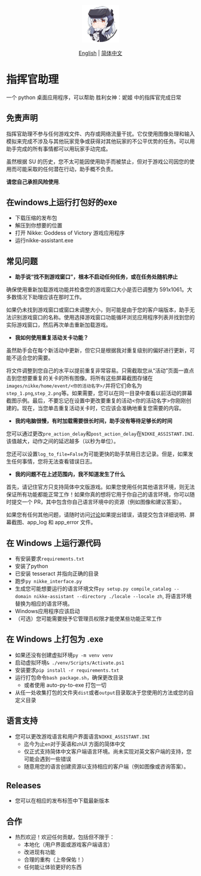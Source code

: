 <div align="center">
  <p>
    <a align="center" href="https://github.com/KIvoy/nikke-assistant" target="_blank">
      <img width="20%" src="https://github.com/KIvoy/nikke-assistant/blob/main/images/nikke_icon.jpg"></a>
  </p>

[English](README.md) | [简体中文](README.zh-CN.md)
<br>
</div>

# 指挥官助理

一个 python 桌面应用程序，可以帮助 胜利女神：妮姬 中的指挥官完成日常

## 免责声明

指挥官助理不参与任何游戏文件、内存或网络流量干扰。它仅使用图像处理和输入模拟来完成不涉及与其他玩家竞争或获得对其他玩家的不公平优势的任务。可以用助手完成的所有事情都可以用玩家手动完成。

虽然根据 SU 的历史，您不太可能因使用助手而被禁止，但对于游戏公司因您的使用而可能采取的任何潜在行动，助手概不负责。

<b>请您自己承担风险使用</b>.

## 在windows上运行打包好的exe

-   下载压缩的发布包
-   解压到你想要的位置
-   打开 Nikke: Goddess of Victory 游戏应用程序
-   运行nikke-assistant.exe

## 常见问题

-   <b>助手说“找不到游戏窗口”，根本不启动任何任务，或在任务处随机停止</b>

确保使用重新加载游戏功能并检查您的游戏窗口大小是否已调整为 591x1061。大多数情况下助理应该在那时工作。

如果仍未找到游戏窗口或窗口未调整大小，则可能是由于您的客户端版本，助手无法识别游戏窗口的名称。使用选择游戏窗口功能循环浏览应用程序列表并找到您的实际游戏窗口，然后再次单击重新加载游戏。

-   <b>我如何使用重复活动关卡功能？</b>

虽然助手会在每个新活动中更新，但它只是根据我对重复级别的偏好进行更新，可能不适合您的需要。

将文件调整到您自己的水平以提前重复非常容易。只需截取您从“活动”页面一直点击到您想要重复的关卡的所有图像。将所有这些屏幕截图存储在`images/nikke/home/event/<你的活动名字>/`并将它们命名为`step_1.png`,`step_2.png`等。如果需要，您可以在同一目录中查看以前活动的屏幕截图示例。最后，不要忘记在设置中更改要重复的活动<你的活动名字>你刚刚创建的。现在，当您单击重复活动关卡时，它应该会准确地重复您需要的内容。

-   <b>我的电脑很慢，有时加载需要很长时间，助手没有等待足够长的时间</b>

您可以通过更改`pre_action_delay`和`post_action_delay`在`NIKKE_ASSISTANT.INI`.该值越大，动作之间的延迟越多（以秒为单位）。

您还可以设置`log_to_file=False`为可能更快的助手禁用日志记录。但是，如果发生任何事情，您将无法查看错误日志。

-   <b>我的问题不在上述范围内，我不知道发生了什么</b>

首先，请记住官方只支持简体中文版游戏。如果您使用任何其他语言环境，则无法保证所有功能都能正常工作！如果你真的想将它用于你自己的语言环境，你可以随时提交一个 PR，其中包含你自己语言环境中的资源（例如图像和建议答案）。

如果您有任何其他问题，请随时访问[讨论](https://github.com/KIvoy/nikke-assistant/discussions "Nikke Assistant Discussion")如果提出错误，请提交包含详细说明、屏幕截图、app_log 和 app_error 文件。

## 在 Windows 上运行源代码

-   有安装要求`requirements.txt`
-   安装了python
-   已安装 tesseract 并指向正确的目录
-   跑步`py nikke_interface.py`
-   生成您可能想要运行的语言环境文件`py setup.py compile_catalog --domain nikke-assistant --directory ./locale --locale zh`, 将语言环境替换为相应的语言环境。
-   Windows应用程序应该启动
-   （可选）您可能需要授予它管理员权限才能使某些功能正常工作

## 在 Windows 上打包为 .exe

-   如果还没有创建虚拟环境`py -m venv venv`
-   启动虚拟环境`& ./venv/Scripts/Activate.ps1`
-   安装要求`pip install -r requirements.txt`
-   运行打包命令`bash package.sh`，确保更改目录
    -   或者使用 auto-py-to-exe 打包一切
-   从任一处收集打包的文件夹`dist`或者`output`目录取决于您使用的方法或您的自定义目录

## 语言支持

-   您可以更改游戏语言和用户界面语言`NIKKE_ASSISTANT.INI`
    -   迄今为止`en`对于英语和`zh`UI 方面的简体中文
    -   仅正式支持简体中文客户端语言环境。尚未实现对英文客户端的支持，您可能会遇到一些错误
    -   随意用您的语言创建资源以支持相应的客户端（例如图像或咨询答案）。

## Releases

-   您可以在相应的发布标签中下载最新版本

## 合作

-   热烈欢迎！欢迎任何贡献，包括但不限于：
    -   本地化（用户界面或游戏客户端语言）
    -   改进现有功能
    -   合理的重构（上帝保佑！）
    -   任何能让体验更好的东西
